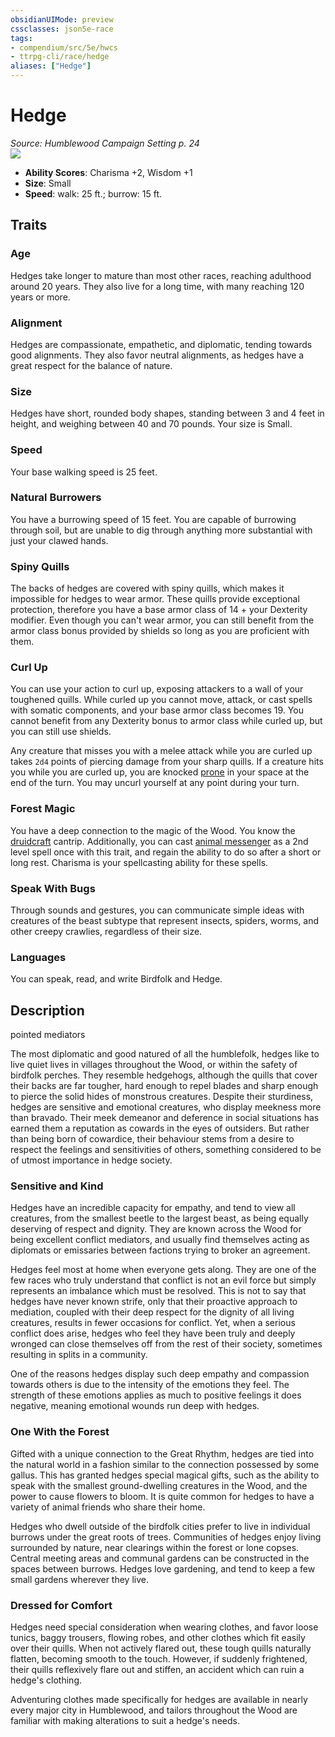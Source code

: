 ```yaml
---
obsidianUIMode: preview
cssclasses: json5e-race
tags:
- compendium/src/5e/hwcs
- ttrpg-cli/race/hedge
aliases: ["Hedge"]
---
```

# Hedge
*Source: Humblewood Campaign Setting p. 24*  
![](/3-Mechanics/CLI/races/img/hedge-bard.webp#right)  

- **Ability Scores**: Charisma +2, Wisdom +1
- **Size**: Small
- **Speed**: walk: 25 ft.; burrow: 15 ft.

## Traits

### Age

Hedges take longer to mature than most other races, reaching adulthood around 20 years. They also live for a long time, with many reaching 120 years or more.

### Alignment

Hedges are compassionate, empathetic, and diplomatic, tending towards good alignments. They also favor neutral alignments, as hedges have a great respect for the balance of nature.

### Size

Hedges have short, rounded body shapes, standing between 3 and 4 feet in height, and weighing between 40 and 70 pounds. Your size is Small.

### Speed

Your base walking speed is 25 feet.

### Natural Burrowers

You have a burrowing speed of 15 feet. You are capable of burrowing through soil, but are unable to dig through anything more substantial with just your clawed hands.

### Spiny Quills

The backs of hedges are covered with spiny quills, which makes it impossible for hedges to wear armor. These quills provide exceptional protection, therefore you have a base armor class of 14 + your Dexterity modifier. Even though you can't wear armor, you can still benefit from the armor class bonus provided by shields so long as you are proficient with them.

### Curl Up

You can use your action to curl up, exposing attackers to a wall of your toughened quills. While curled up you cannot move, attack, or cast spells with somatic components, and your base armor class becomes 19. You cannot benefit from any Dexterity bonus to armor class while curled up, but you can still use shields.

Any creature that misses you with a melee attack while you are curled up takes `2d4` points of piercing damage from your sharp quills. If a creature hits you while you are curled up, you are knocked [prone](/3-Mechanics/CLI/rules/conditions.md#prone) in your space at the end of the turn. You may uncurl yourself at any point during your turn.

### Forest Magic

You have a deep connection to the magic of the Wood. You know the [druidcraft](/3-Mechanics/CLI/spells/druidcraft.md) cantrip. Additionally, you can cast [animal messenger](/3-Mechanics/CLI/spells/animal-messenger.md) as a 2nd level spell once with this trait, and regain the ability to do so after a short or long rest. Charisma is your spellcasting ability for these spells.

### Speak With Bugs

Through sounds and gestures, you can communicate simple ideas with creatures of the beast subtype that represent insects, spiders, worms, and other creepy crawlies, regardless of their size.

### Languages

You can speak, read, and write Birdfolk and Hedge.

## Description

pointed mediators

The most diplomatic and good natured of all the humblefolk, hedges like to live quiet lives in villages throughout the Wood, or within the safety of birdfolk perches. They resemble hedgehogs, although the quills that cover their backs are far tougher, hard enough to repel blades and sharp enough to pierce the solid hides of monstrous creatures. Despite their sturdiness, hedges are sensitive and emotional creatures, who display meekness more than bravado. Their meek demeanor and deference in social situations has earned them a reputation as cowards in the eyes of outsiders. But rather than being born of cowardice, their behaviour stems from a desire to respect the feelings and sensitivities of others, something considered to be of utmost importance in hedge society.

### Sensitive and Kind

Hedges have an incredible capacity for empathy, and tend to view all creatures, from the smallest beetle to the largest beast, as being equally deserving of respect and dignity. They are known across the Wood for being excellent conflict mediators, and usually find themselves acting as diplomats or emissaries between factions trying to broker an agreement.

Hedges feel most at home when everyone gets along. They are one of the few races who truly understand that conflict is not an evil force but simply represents an imbalance which must be resolved. This is not to say that hedges have never known strife, only that their proactive approach to mediation, coupled with their deep respect for the dignity of all living creatures, results in fewer occasions for conflict. Yet, when a serious conflict does arise, hedges who feel they have been truly and deeply wronged can close themselves off from the rest of their society, sometimes resulting in splits in a community.

One of the reasons hedges display such deep empathy and compassion towards others is due to the intensity of the emotions they feel. The strength of these emotions applies as much to positive feelings it does negative, meaning emotional wounds run deep with hedges.

### One With the Forest

Gifted with a unique connection to the Great Rhythm, hedges are tied into the natural world in a fashion similar to the connection possessed by some gallus. This has granted hedges special magical gifts, such as the ability to speak with the smallest ground-dwelling creatures in the Wood, and the power to cause flowers to bloom. It is quite common for hedges to have a variety of animal friends who share their home.

Hedges who dwell outside of the birdfolk cities prefer to live in individual burrows under the great roots of trees. Communities of hedges enjoy living surrounded by nature, near clearings within the forest or lone copses. Central meeting areas and communal gardens can be constructed in the spaces between burrows. Hedges love gardening, and tend to keep a few small gardens wherever they live.

### Dressed for Comfort

Hedges need special consideration when wearing clothes, and favor loose tunics, baggy trousers, flowing robes, and other clothes which fit easily over their quills. When not actively flared out, these tough quills naturally flatten, becoming smooth to the touch. However, if suddenly frightened, their quills reflexively flare out and stiffen, an accident which can ruin a hedge's clothing.

Adventuring clothes made specifically for hedges are available in nearly every major city in Humblewood, and tailors throughout the Wood are familiar with making alterations to suit a hedge's needs.